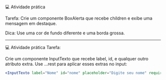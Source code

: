 💻 Atividade prática

Tarefa: Crie um componente BoxAlerta que recebe children e exibe uma mensagem em destaque.

Dica: Use uma cor de fundo diferente e uma borda grossa.

<hr />

💻 Atividade prática
Tarefa:

Crie um componente InputTexto que recebe label, id, e qualquer outro atributo extra.
Use ...rest para aplicar esses extras no input:

```jsx
<InputTexto label="Nome" id="nome" placeholder="Digite seu nome" required />
```